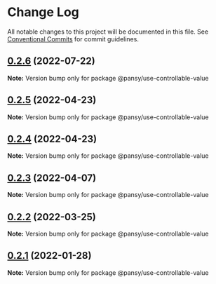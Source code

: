 # Change Log

All notable changes to this project will be documented in this file.
See [Conventional Commits](https://conventionalcommits.org) for commit guidelines.

## [0.2.6](https://github.com/pansyjs/react-hooks/compare/@pansy/use-controllable-value@0.2.5...@pansy/use-controllable-value@0.2.6) (2022-07-22)

**Note:** Version bump only for package @pansy/use-controllable-value





## [0.2.5](https://github.com/pansyjs/react-hooks/compare/@pansy/use-controllable-value@0.2.4...@pansy/use-controllable-value@0.2.5) (2022-04-23)

**Note:** Version bump only for package @pansy/use-controllable-value





## [0.2.4](https://github.com/pansyjs/react-hooks/compare/@pansy/use-controllable-value@0.2.3...@pansy/use-controllable-value@0.2.4) (2022-04-23)

**Note:** Version bump only for package @pansy/use-controllable-value





## [0.2.3](https://github.com/pansyjs/react-hooks/compare/@pansy/use-controllable-value@0.2.2...@pansy/use-controllable-value@0.2.3) (2022-04-07)

**Note:** Version bump only for package @pansy/use-controllable-value





## [0.2.2](https://github.com/pansyjs/react-hooks/compare/@pansy/use-controllable-value@0.2.1...@pansy/use-controllable-value@0.2.2) (2022-03-25)

**Note:** Version bump only for package @pansy/use-controllable-value





## [0.2.1](https://github.com/pansyjs/react-hooks/compare/@pansy/use-controllable-value@0.2.0...@pansy/use-controllable-value@0.2.1) (2022-01-28)

**Note:** Version bump only for package @pansy/use-controllable-value
